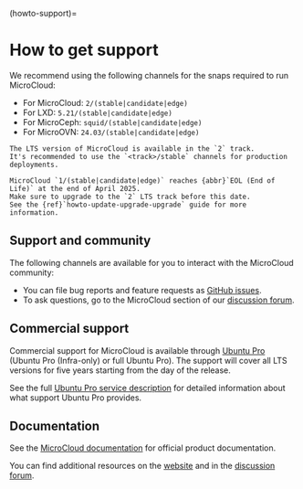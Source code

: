 (howto-support)=
# How to get support

We recommend using the following channels for the snaps required to run MicroCloud:

* For MicroCloud: `2/(stable|candidate|edge)`
* For LXD: `5.21/(stable|candidate|edge)`
* For MicroCeph: `squid/(stable|candidate|edge)`
* For MicroOVN: `24.03/(stable|candidate|edge)`

```{note}
The LTS version of MicroCloud is available in the `2` track.
It's recommended to use the `<track>/stable` channels for production deployments.
```

```{important}
MicroCloud `1/(stable|candidate|edge)` reaches {abbr}`EOL (End of Life)` at the end of April 2025.
Make sure to upgrade to the `2` LTS track before this date.
See the {ref}`howto-update-upgrade-upgrade` guide for more information.
```

## Support and community

The following channels are available for you to interact with the MicroCloud community:

- You can file bug reports and feature requests as [GitHub issues](https://github.com/canonical/microcloud/issues/new).
- To ask questions, go to the MicroCloud section of our [discussion forum](https://discourse.ubuntu.com/c/lxd/microcloud/).

## Commercial support

Commercial support for MicroCloud is available through [Ubuntu Pro](https://ubuntu.com/support) (Ubuntu Pro (Infra-only) or full Ubuntu Pro).
The support will cover all LTS versions for five years starting from the day of the release.

See the full [Ubuntu Pro service description](https://ubuntu.com/legal/ubuntu-pro-description) for detailed information about what support Ubuntu Pro provides.

## Documentation

See the [MicroCloud documentation](https://canonical-microcloud.readthedocs-hosted.com/) for official product documentation.

You can find additional resources on the [website](https://canonical.com/microcloud) and in the [discussion forum](https://discourse.ubuntu.com/c/lxd/microcloud/).

